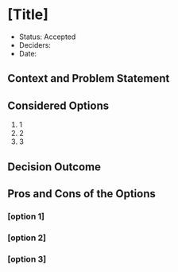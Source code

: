 # [Title]

* Status: Accepted
* Deciders: 
* Date: 

## Context and Problem Statement



## Considered Options

1. 1
2. 2
3. 3

## Decision Outcome



## Pros and Cons of the Options

### [option 1]

### [option 2]

### [option 3]